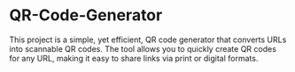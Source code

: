 # QR-Code-Generator
This project is a simple, yet efficient, QR code generator that converts URLs into scannable QR codes. The tool allows you to quickly create QR codes for any URL, making it easy to share links via print or digital formats.
